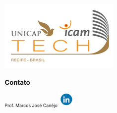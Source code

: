 <a href="https://portal.unicap.br/"><img src="assets/Unicap_Icam_Tech-01.png" alt="drawing" width="350"/></a>

## Contato
Prof. Marcos José Canêjo
 **[<img src="assets/linked.gif" alt="drawing" width="50"/>](in/marcos-josé-canêjo-25704b84)**